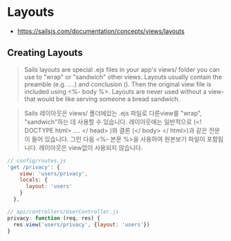 # Layouts
- https://sailsjs.com/documentation/concepts/views/layouts

## Creating Layouts
> Sails layouts are special .ejs files in your app's views/ folder you can use to "wrap" or "sandwich" other views. Layouts usually contain the preamble (e.g. <!DOCTYPE html><html><head>....</head><body>) and conclusion (</body></html>). Then the original view file is included using <%- body %>. Layouts are never used without a view- that would be like serving someone a bread sandwich.

> Sails 레이아웃은 views/ 폴더에있는 .ejs 파일로 다른view를 "wrap", "sandwich"하는 데 사용할 수 있습니다. 레이아웃에는 일반적으로 (<! DOCTYPE html> <html> <head> .... </ head> <body>)와 결론 (</ body> </ html>)과 같은 전문이 들어 있습니다. 그런 다음 <%- 본문 %>을 사용하여 원본보기 파일이 포함됩니다. 레이아웃은 view없이 사용되지 않습니다.

```javascript
// config/routes.js
'get /privacy': {
    view: 'users/privacy',
    locals: {
      layout: 'users'
    }
  },
```

```javascript
// api/controllers/UserController.js
privacy: function (req, res) {
  res.view('users/privacy', {layout: 'users'})
}
```